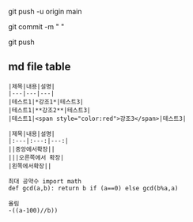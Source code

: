 git push -u origin main

git commit -m " "

git push

## md file table 


```
|제목|내용|설명|
|---|---|---|
|테스트1|*강조1*|테스트3|
|테스트1|**강조2**|테스트3|
|테스트1|<span style="color:red">강조3</span>|테스트3|

|제목|내용|설명|
|:---|:---:|---:|
||중앙에서확장||
|||오른쪽에서 확장|
|왼쪽에서확장||
```

```
최대 공약수 import math 
def gcd(a,b): return b if (a==0) else gcd(b%a,a) 

올림
-((a-100)//b))
```
